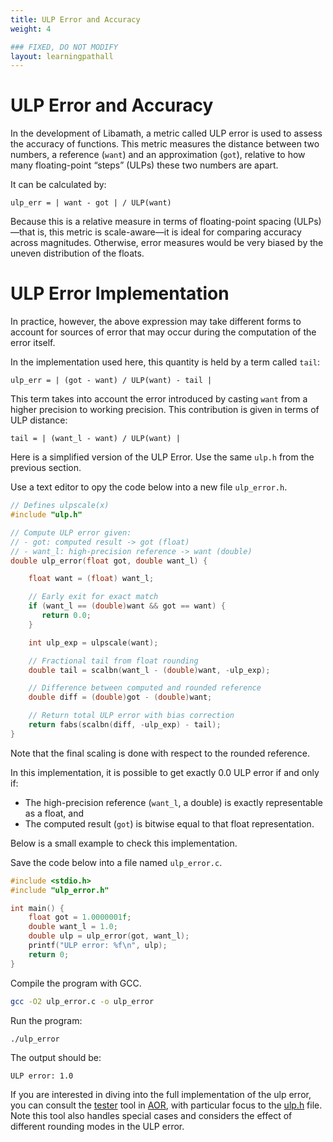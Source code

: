 ```yaml
---
title: ULP Error and Accuracy
weight: 4

### FIXED, DO NOT MODIFY
layout: learningpathall
---
```


# ULP Error and Accuracy

In the development of Libamath, a metric called ULP error is used to assess the accuracy of functions.
This metric measures the distance between two numbers, a reference (`want`) and an approximation (`got`), relative to how many floating-point “steps” (ULPs) these two numbers are apart.

It can be calculated by:

```
ulp_err = | want - got | / ULP(want)
```

Because this is a relative measure in terms of floating-point spacing (ULPs)—that is, this metric is scale-aware—it is ideal for comparing accuracy across magnitudes. Otherwise, error measures would be very biased by the uneven distribution of the floats.


# ULP Error Implementation

In practice, however, the above expression may take different forms to account for sources of error that may occur during the computation of the error itself.

In the implementation used here, this quantity is held by a term called `tail`:

```
ulp_err = | (got - want) / ULP(want) - tail |
```

This term takes into account the error introduced by casting `want` from a higher precision to working precision. This contribution is given in terms of ULP distance:

```
tail = | (want_l - want) / ULP(want) |
```

Here is a simplified version of the ULP Error. Use the same `ulp.h` from the previous section.

Use a text editor to opy the code below into a new file `ulp_error.h`.

```C
// Defines ulpscale(x)
#include "ulp.h"

// Compute ULP error given:
// - got: computed result -> got (float)
// - want_l: high-precision reference -> want (double)
double ulp_error(float got, double want_l) {

    float want = (float) want_l;

    // Early exit for exact match
    if (want_l == (double)want && got == want) {
       return 0.0;
    }

    int ulp_exp = ulpscale(want);

    // Fractional tail from float rounding
    double tail = scalbn(want_l - (double)want, -ulp_exp);

    // Difference between computed and rounded reference
    double diff = (double)got - (double)want;

    // Return total ULP error with bias correction
    return fabs(scalbn(diff, -ulp_exp) - tail);
}
```
Note that the final scaling is done with respect to the rounded reference.

In this implementation, it is possible to get exactly 0.0 ULP error if and only if:

* The high-precision reference (`want_l`, a double) is exactly representable as a float, and
* The computed result (`got`) is bitwise equal to that float representation.

Below is a small example to check this implementation.

Save the code below into a file named `ulp_error.c`.

```C
#include <stdio.h>
#include "ulp_error.h"

int main() {
    float got = 1.0000001f;
    double want_l = 1.0;
    double ulp = ulp_error(got, want_l);
    printf("ULP error: %f\n", ulp);
    return 0;
}
```

Compile the program with GCC.

```bash
gcc -O2 ulp_error.c -o ulp_error
```

Run the program:

```bash
./ulp_error
```

The output should be:

```
ULP error: 1.0
```

If you are interested in diving into the full implementation of the ulp error, you can consult the [tester](https://github.com/ARM-software/optimized-routines/tree/master/math/test) tool in [AOR](https://github.com/ARM-software/optimized-routines/tree/master), with particular focus to the [ulp.h](https://github.com/ARM-software/optimized-routines/blob/master/math/test/ulp.h) file. Note this tool also handles special cases and considers the effect of different rounding modes in the ULP error.